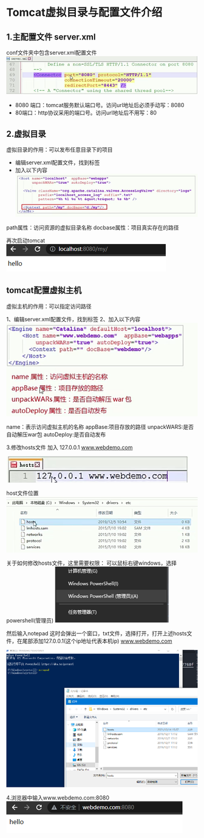 # Tomcat虚拟目录与配置文件介绍

## 1.主配置文件 server.xml

conf文件夹中包含server.xml配置文件
![图 21](../../../images/e6ebe2da082994c6e43c2e7dbfc59f098e600158bfcb84fcbfcdf95822a80663.png)  

* 8080 端口：tomcat服务默认端口号。访问url地址后必须手动写：8080
* 80端口：http协议采用的端口号。访问url地址后不用写：80


## 2.虚拟目录
虚拟目录的作用：可以发布任意目录下的项目

* 编辑server.xml配置文件，找到<host>标签
* 加入以下内容
  ![图 22](../../../images/7583f4a046d2196c6b7347bb5e07de8ac655077fea5dca1471fafc82e3eba499.png)  

path属性：访问资源的虚拟目录名称
docbase属性：项目真实存在的路径

再次启动tomcat 
![图 23](../../../images/5fed55c33829cebc8772570d264a714eb8bd41ee72f18a5145b4acd94655c2ed.png)  


## tomcat配置虚拟主机
虚拟主机的作用：可以指定访问路径

1、编辑server.xml配置文件，找到<Endine>标签
2、加入以下内容
![图 24](../../../images/47485b46d15f90ee2c35ec37643e46425f822f98cfc7882acbe4745e785ace83.png)  

name：表示访问虚拟主机的名称
appBase:项目存放的路径
unpackWARS:是否自动解压war包
autoDeploy:是否自动发布

3.修改hosts文件
加入 127.0.0.1 www.webdemo.com

![图 25](../../../images/ef32426aa9605fb3bf7aca5645250255964e7dcf9601578ef472b3b0db8fe119.png)  


host文件位置
![图 26](../../../images/c6ed5e87479e424821ef041f6d235b380d7a2747cd5b77259a7768fec628c57c.png)  

关于如何修改hosts文件，这里需要权限：
可以鼠标右键windows，选择powershell(管理员)
![图 2](../../../images/8b6a422983d3760c334462248c143b8de4a2073df009d925cc1dfcc5aed497b3.png)  

然后输入notepad 这时会弹出一个窗口，txt文件，选择打开，打开上述hosts文件，在尾部添加127.0.0.1(这个ip地址代表本机ip)
www.webdemo.com

![图 1](../../../images/c47616eeab234b1290ed40482aa68ccd483f95376fbef061dbc8f4ea942fe6ea.png)  


4.浏览器中输入www.webdemo.com:8080
![图 1](../../../images/f114c854e4aa75879dbdd90dab6be379954c24e20631e3e4305a2a8a10c89a54.png)  




